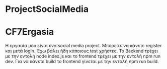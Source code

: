 # ProjectSocialMedia
# CF7Ergasia
Η εργασία μου είναι ένα social media project. Μπορείτε να κάνετε register και μετά login. Έχω βάλει ήδη κάποιους test χρήστες. Το Backend τρέχει με την εντολή node index.js και το frontend τρέχει με την εντολή npm run dev. Για να κάνετε build το frontend γίνεται με την εντολή npm run build.
